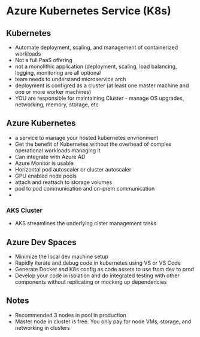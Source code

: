 # Azure Kubernetes Service (K8s)

## Kubernetes
- Automate deployment, scaling, and management of containerized workloads
- Not a full PaaS offering
- not a monolithic application (deployment, scaling, load balancing, logging, monitoring are all optional
- team needs to understand microservice arch
- deployment is configred as a cluster (at least one master machine and one or more worker machines)
- YOU are responsible for maintaining Cluster - manage OS upgrades, networking, memory, storage, etc

## Azure Kubernetes
- a service to manage your hosted kubernetes envrionment
- Get the benefit of Kubernetes without the overhead of complex operational workloads managing it
- Can integrate with Azure AD
- Azure Monitor is usable
- Horizontal pod autoscaler or cluster autoscaler
- GPU enabled node pools
- attach and reattach to storage volumes
- pod to pod communication and on-prem communication
-


### AKS Cluster
- AKS streamlines the underlying clster management tasks

## Azure Dev Spaces
- Minimize the local dev machine setup
- Rapidly iterate and debug code in kubernetes using VS or VS Code
- Generate Docker and K8s config as code assets to use from dev to prod
- Develop your code in isolation and do integrated testing with other components without replicating or mocking up dependencies



## Notes
- Recommended 3 nodes in pool in production
- Master node in cluster is free.  You only pay for node VMs, storage, and networking in clusters



